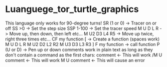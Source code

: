 # Luanguege_tor_turtle_graphics
This language only works for 90-degree turns!
SR (1 or 0) -> Tracer on or off
SS >0 -> Set the step size
SSP 1-100 -> Set the tracer speed
M U D L R -> Move up, then down, then left etc...
M U2 D3 L4 R5 -> Move up twice, right three times etc...
CF my function [ -> Create a function (spaces work)
M U D L R
M U2 D2 L2 R2
M U3 D3 L3 R3
]
F my function -> call function
P (U or D) -> Pen up or down
comments work in plain text as long as they don't contain a command as the first chars:
comment <- This will work
/M U comment <- This will work
M U comment <- This will cause an error
